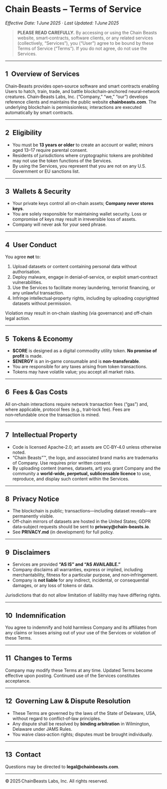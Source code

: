 # Chain Beasts – Terms of Service

*Effective Date: 1 June 2025 · Last Updated: 1 June 2025*

> **PLEASE READ CAREFULLY.** By accessing or using the Chain Beasts website, smart‑contracts, software clients, or any related services (collectively, “Services”), you (“User”) agree to be bound by these Terms of Service (“Terms”). If you do not agree, do not use the Services.

---

## 1 Overview of Services

Chain‑Beasts provides open‑source software and smart contracts enabling Users to hatch, train, trade, and battle blockchain‑anchored neural‑network creatures. Chain‑Beasts Labs, Inc. (“Company,” “we,” “our”) develops reference clients and maintains the public website **chainbeasts.com**. The underlying blockchain is permissionless; interactions are executed automatically by smart contracts.

---

## 2 Eligibility

* You must be **13 years or older** to create an account or wallet; minors aged 13–17 require parental consent.
* Residents of jurisdictions where cryptographic tokens are prohibited may not use the token functions of the Services.
* By using the Services, you represent that you are not on any U.S. Government or EU sanctions list.

---

## 3 Wallets & Security

* Your private keys control all on‑chain assets; **Company never stores keys**.
* You are solely responsible for maintaining wallet security. Loss or compromise of keys may result in irreversible loss of assets.
* Company will never ask for your seed phrase.

---

## 4 User Conduct

You agree **not** to:

1. Upload datasets or content containing personal data without authorisation.
2. Deploy malware, engage in denial‑of‑service, or exploit smart‑contract vulnerabilities.
3. Use the Services to facilitate money laundering, terrorist financing, or any unlawful transaction.
4. Infringe intellectual‑property rights, including by uploading copyrighted datasets without permission.

Violation may result in on‑chain slashing (via governance) and off‑chain legal action.

---

## 5 Tokens & Economy

* **\$CORE** is designed as a digital commodity utility token. **No promise of profit** is made.
* **\$ENERGY** is an in‑game consumable and is **non‑transferable**.
* You are responsible for any taxes arising from token transactions.
* Tokens may have volatile value; you accept all market risks.

---

## 6 Fees & Gas Costs

All on‑chain interactions require network transaction fees (“gas”) and, where applicable, protocol fees (e.g., trait‑lock fee). Fees are non‑refundable once the transaction is mined.

---

## 7 Intellectual Property

* Code is licensed Apache‑2.0; art assets are CC‑BY‑4.0 unless otherwise noted.
* “Chain Beasts”™, the logo, and associated brand marks are trademarks of Company. Use requires prior written consent.
* By uploading content (names, datasets, art) you grant Company and the community a **world‑wide, perpetual, sublicensable licence** to use, reproduce, and display such content within the Services.

---

## 8 Privacy Notice

* The blockchain is public; transactions—including dataset reveals—are permanently visible.
* Off‑chain mirrors of datasets are hosted in the United States; GDPR data‑subject requests should be sent to **privacy\@chain‑beasts.io**.
* See **PRIVACY.md** (in development) for full policy.

---

## 9 Disclaimers

* Services are provided **“AS IS” and “AS AVAILABLE.”**
* Company disclaims all warranties, express or implied, including merchantability, fitness for a particular purpose, and non‑infringement.
* Company is **not liable** for any indirect, incidental, or consequential damages, or any loss of tokens or data.

Jurisdictions that do not allow limitation of liability may have differing rights.

---

## 10 Indemnification

You agree to indemnify and hold harmless Company and its affiliates from any claims or losses arising out of your use of the Services or violation of these Terms.

---

## 11 Changes to Terms

Company may modify these Terms at any time. Updated Terms become effective upon posting. Continued use of the Services constitutes acceptance.

---

## 12 Governing Law & Dispute Resolution

* These Terms are governed by the laws of the State of Delaware, USA, without regard to conflict‑of‑law principles.
* Any dispute shall be resolved by **binding arbitration** in Wilmington, Delaware under JAMS Rules.
* You waive class‑action rights; disputes must be brought individually.

---

## 13 Contact

Questions may be directed to **legal\@chainbeasts.com**.

---

© 2025 ChainBeasts Labs, Inc. All rights reserved.
